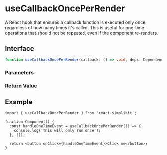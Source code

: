 # useCallbackOncePerRender

A React hook that ensures a callback function is executed only once, regardless of how many times it's called. This is useful for one-time operations that should not be repeated, even if the component re-renders.

## Interface

```ts
function useCallbackOncePerRender(callback: () => void, deps: DependencyList): (...args: any[]) => void;
```

### Parameters

<Interface
  required
  name="callback"
  type="() => void"
  description="The callback function to be executed once."
/>

<Interface
  required
  name="deps"
  type="DependencyList"
  description="Dependencies array that will trigger a new one-time execution when changed."
/>

### Return Value

<Interface
  name=""
  type="(...args: any[]) => void"
  description="memoized function that will only execute once until dependencies change."
/>

## Example

```tsx
import { useCallbackOncePerRender } from 'react-simplikit';

function Component() {
  const handleOneTimeEvent = useCallbackOncePerRender(() => {
    console.log('This will only run once');
  }, []);

  return <button onClick={handleOneTimeEvent}>Click me</button>;
}
```
